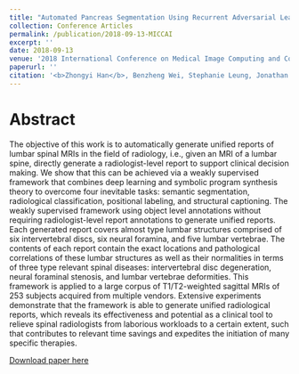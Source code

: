 ```yaml
---
title: "Automated Pancreas Segmentation Using Recurrent Adversarial Learning"
collection: Conference Articles
permalink: /publication/2018-09-13-MICCAI
excerpt: ''
date: 2018-09-13
venue: '2018 International Conference on Medical Image Computing and Computer-Assisted Intervention (MICCAI)'
paperurl: ''
citation: '<b>Zhongyi Han</b>, Benzheng Wei, Stephanie Leung, Jonathan Chung, Shuo Li, &quot;Towards Automatic Report Generation in Spine Radiology Using Weakly Supervised Framework&quot;. <i>2018 International Conference on Medical Image Computing and Computer-Assisted Intervention (MICCAI)</i>, 2018, pp.185-193.'
---
```

Abstract
===
The objective of this work is to automatically generate unified reports of lumbar spinal MRIs in the field of radiology, i.e., given an MRI of a lumbar spine, directly generate a radiologist-level report to support clinical decision making. We show that this can be achieved via a weakly supervised framework that combines deep learning and symbolic program synthesis theory to overcome four inevitable tasks: semantic segmentation, radiological classification, positional labeling, and structural captioning. The weakly supervised framework using object level annotations without requiring radiologist-level report annotations to generate unified reports. Each generated report covers almost type lumbar structures comprised of six intervertebral discs, six neural foramina, and five lumbar vertebrae. The contents of each report contain the exact locations and pathological correlations of these lumbar structures as well as their normalities in terms of three type relevant spinal diseases: intervertebral disc degeneration, neural foraminal stenosis, and lumbar vertebrae deformities. This framework is applied to a large corpus of T1/T2-weighted sagittal MRIs of 253 subjects acquired from multiple vendors. Extensive experiments demonstrate that the framework is able to generate unified radiological reports, which reveals its effectiveness and potential as a clinical tool to relieve spinal radiologists from laborious workloads to a certain extent, such that contributes to relevant time savings and expedites the initiation of many specific therapies.

[Download paper here](https://link.springer.com/chapter/10.1007/978-3-030-00937-3_22)